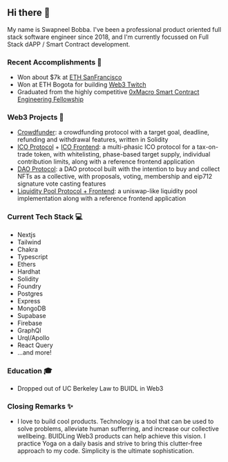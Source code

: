 ## Hi there 👋
My name is Swapneel Bobba. I've been a professional product oriented full stack software engineer since 2018, and I'm currently focussed on  Full Stack dAPP / Smart Contract development.

### Recent Accomplishments :tada:
- Won about $7k at [ETH SanFrancisco](https://ethglobal.com/showcase/splash-fb6r0)
- Won at ETH Bogota for building [Web3 Twitch](https://ethglobal.com/showcase/dwitch-ux1hk)
- Graduated from the highly competitive [0xMacro Smart Contract Engineering Fellowship](https://0xmacro.com/engineering-fellowship) 

### Web3 Projects :handbag:
- [Crowdfunder](https://github.com/itsswappyb/student.itsswappyb/tree/main/crowdfund): a crowdfunding protocol with a target goal, deadline, refunding and withdrawal features, written in Solidity
- [ICO Protocol](https://github.com/itsswappyb/student.itsswappyb/tree/main/ico) + [ICO Frontend](https://github.com/itsswappyb/student.itsswappyb/tree/main/ico-frontend): a multi-phasic ICO protocol for a tax-on-trade token, with whitelisting, phase-based target supply, individual contribution limits, along with a reference frontend application
- [DAO Protocol](https://github.com/itsswappyb/student.itsswappyb/tree/main/dao): a DAO protocol built with the intention to buy and collect NFTs as a collective, with proposals, voting, membership and eip712 signature vote casting features
- [Liquidity Pool Protocol + Frontend](https://github.com/itsswappyb/student.itsswappyb/tree/main/lp): a uniswap-like liquidity pool implementation along with a reference frontend application

### Current Tech Stack :computer:
- Nextjs
- Tailwind
- Chakra
- Typescript
- Ethers
- Hardhat
- Solidity
- Foundry
- Postgres
- Express
- MongoDB
- Supabase
- Firebase
- GraphQl
- Urql/Apollo
- React Query
- ...and more!

### Education :mortar_board:
- Dropped out of UC Berkeley Law to BUIDL in Web3

### Closing Remarks :sparkles:
- I love to build cool products. Technology is a tool that can be used to solve problems, alleviate human sufferring, and increase our collective wellbeing. BUIDLing Web3 products can help achieve this vision. I practice Yoga on a daily basis and strive to bring this clutter-free approach to my code. Simplicity is the ultimate sophistication.


<!--
**itsswappyb/itsswappyb** is a ✨ _special_ ✨ repository because its `README.md` (this file) appears on your GitHub profile.

Here are some ideas to get you started:

- 🔭 I’m currently working on ...
- 🌱 I’m currently learning ...
- 👯 I’m looking to collaborate on ...
- 🤔 I’m looking for help with ...
- 💬 Ask me about ...
- 📫 How to reach me: ...
- 😄 Pronouns: ...
- ⚡ Fun fact: ...
-->
